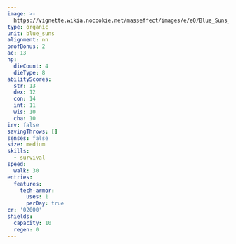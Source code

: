 ```yaml
---
image: >-
  https://vignette.wikia.nocookie.net/masseffect/images/e/e0/Blue_Suns_Heavy.png/revision/latest/scale-to-width-down/348?cb=20100621035327
type: organic
unit: blue_suns
alignment: nn
profBonus: 2
ac: 13
hp:
  dieCount: 4
  dieType: 8
abilityScores:
  str: 13
  dex: 12
  con: 14
  int: 11
  wis: 10
  cha: 10
irv: false
savingThrows: []
senses: false
size: medium
skills:
  - survival
speed:
  walk: 30
entries:
  features:
    tech-armor:
      uses: 1
      perDay: true
cr: '02000'
shields:
  capacity: 10
  regen: 0
---
```

